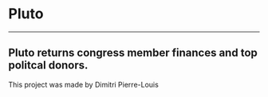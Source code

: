 # Pluto
----------------------------------------------------------------
Pluto returns congress member finances and top politcal donors.
----------------------------------------------------------------

This project was made by Dimitri Pierre-Louis
